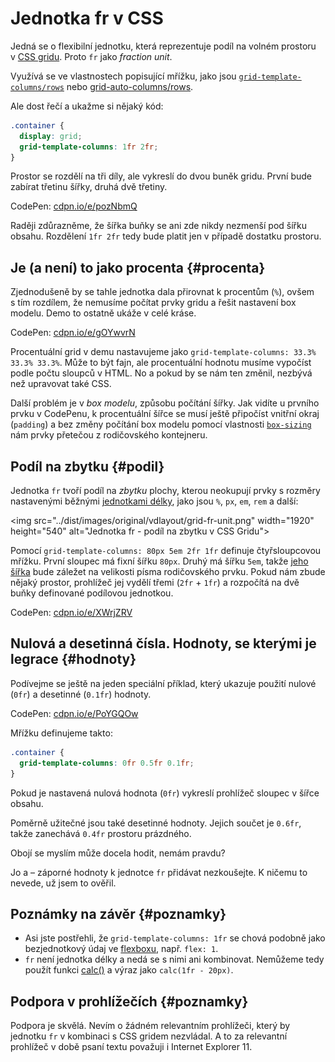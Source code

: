 # Jednotka fr v CSS

Jedná se o flexibilní jednotku, která reprezentuje podíl na volném prostoru v [CSS gridu](css-grid.md). Proto `fr` jako *fraction unit*.

Využívá se ve vlastnostech popisující mřížku, jako jsou [`grid-template-columns/rows`](css-grid-template-rows-columns.md) nebo [grid-auto-columns/rows](css-grid-auto-rows-columns.md).

<!-- AdSnippet -->

Ale dost řečí a ukažme si nějaký kód:

```css
.container {
  display: grid;
  grid-template-columns: 1fr 2fr;
}
```

Prostor se rozdělí na tři díly, ale vykreslí do dvou buněk gridu. První bude zabírat třetinu šířky, druhá dvě třetiny.

CodePen: [cdpn.io/e/pozNbmQ](https://codepen.io/machal/pen/pozNbmQ?editors=1100)

Raději zdůrazněme, že šířka buňky se ani zde nikdy nezmenší pod šířku obsahu. Rozdělení `1fr 2fr` tedy bude platit jen v případě dostatku prostoru.

## Je (a není) to jako procenta {#procenta}

Zjednodušeně by se tahle jednotka dala přirovnat k procentům (`%`), ovšem s tím rozdílem, že nemusíme počítat prvky gridu a řešit nastavení box modelu. Demo to ostatně ukáže v celé kráse.

CodePen: [cdpn.io/e/gOYwvrN](https://codepen.io/machal/pen/gOYwvrN?editors=1100)

Procentuální grid v demu nastavujeme jako `grid-template-columns: 33.3% 33.3% 33.3%`. Může to být fajn, ale procentuální hodnotu musíme vypočíst podle počtu sloupců v HTML. No a pokud by se nám ten změnil, nezbývá než upravovat také CSS.

Další problém je v *box modelu*, způsobu počítání šířky. Jak vidíte u prvního prvku v CodePenu, k procentuální šířce se musí ještě připočíst vnitřní okraj (`padding`) a bez změny počítání box modelu pomocí vlastnosti [`box-sizing`](css3-box-sizing.md) nám prvky přetečou z rodičovského kontejneru.

## Podíl na zbytku {#podil}

Jednotka `fr` tvoří podíl na *zbytku* plochy, kterou neokupují prvky s rozměry nastavenými běžnými [jednotkami délky](jednotky.md), jako jsou `%`, `px`, `em`, `rem` a další:

<img src="../dist/images/original/vdlayout/grid-fr-unit.png" width="1920" height="540"  alt="Jednotka fr - podíl na zbytku v CSS Gridu">

Pomocí `grid-template-columns: 80px 5em 2fr 1fr` definuje čtyřsloupcovou mřížku. První sloupec má fixní šířku `80px`. Druhý má šířku `5em`, takže [jeho šířka](jednotky.md#em) bude záležet na velikosti písma rodičovského prvku. Pokud nám zbude nějaký prostor, prohlížeč jej vydělí třemi (`2fr` + `1fr`) a rozpočítá na dvě buňky definované podílovou jednotkou.

CodePen: [cdpn.io/e/XWrjZRV](https://codepen.io/machal/pen/XWrjZRV?editors=1100)

## Nulová a desetinná čísla. Hodnoty, se kterými je legrace {#hodnoty}

Podívejme se ještě na jeden speciální příklad, který ukazuje použití nulové (`0fr`) a desetinné (`0.1fr`) hodnoty.

CodePen: [cdpn.io/e/PoYGQOw](https://codepen.io/machal/pen/PoYGQOw?editors=1100)

Mřížku definujeme takto:

```css
.container {
  grid-template-columns: 0fr 0.5fr 0.1fr;
}
```

Pokud je nastavená nulová hodnota (`0fr`) vykreslí prohlížeč sloupec v šířce obsahu.

Poměrně užitečné jsou také desetinné hodnoty. Jejich součet je `0.6fr`, takže zanechává `0.4fr` prostoru prázdného.

Obojí se myslím může docela hodit, nemám pravdu?

<!-- AdSnippet -->

Jo a – záporné hodnoty k jednotce `fr` přidávat nezkoušejte. K ničemu to nevede, už jsem to ověřil.

## Poznámky na závěr {#poznamky}

* Asi jste postřehli, že `grid-template-columns: 1fr` se chová podobně jako bezjednotkový údaj ve [flexboxu](css-flexbox.md), např. `flex: 1`.
* `fr` není jednotka délky a nedá se s nimi ani kombinovat. Nemůžeme tedy použít funkci [calc()](css3-calc.md) a výraz jako `calc(1fr - 20px)`.

## Podpora v prohlížečích {#poznamky}

Podpora je skvělá. Nevím o žádném relevantním prohlížeči, který by jednotku `fr` v kombinaci s CSS gridem nezvládal. A to za relevantní prohlížeč v době psaní textu považuji i Internet Explorer 11.

<!-- AdSnippet -->
